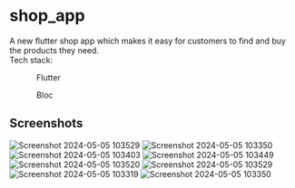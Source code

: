 # shop_app


A new flutter shop app which makes it easy for customers to find and buy the products they need.<br>Tech stack:
<ul>
  <ol>
    Flutter
  </ol>
    <ol>
    Bloc
  </ol>
</ul>

## Screenshots

![Screenshot 2024-05-05 103529](https://github.com/GisoreB/shop_app/assets/144854877/d4eaa9cf-8463-43c9-b94e-c76f4c67f0f5)
![Screenshot 2024-05-05 103350](https://github.com/GisoreB/shop_app/assets/144854877/c9194def-16fe-447a-bc92-bb816889a665)
![Screenshot 2024-05-05 103403](https://github.com/GisoreB/shop_app/assets/144854877/7b952062-81a9-4e1d-8147-c98cfa7876dc)
![Screenshot 2024-05-05 103449](https://github.com/GisoreB/shop_app/assets/144854877/c79c1296-dbcd-4e81-b445-3fadb942c2db)
![Screenshot 2024-05-05 103520](https://github.com/GisoreB/shop_app/assets/144854877/532db628-b188-4eb5-939e-679831eddb5c)
![Screenshot 2024-05-05 103529](https://github.com/GisoreB/shop_app/assets/144854877/453b35a9-acf7-4688-8195-fa6854b52811)
![Screenshot 2024-05-05 103319](https://github.com/GisoreB/shop_app/assets/144854877/3b124f3c-76f1-4ef6-8141-28626a282e10)
![Screenshot 2024-05-05 103350](https://github.com/GisoreB/shop_app/assets/144854877/c3f255cc-a94f-46fd-89d5-ea20a0ddc4e7)
